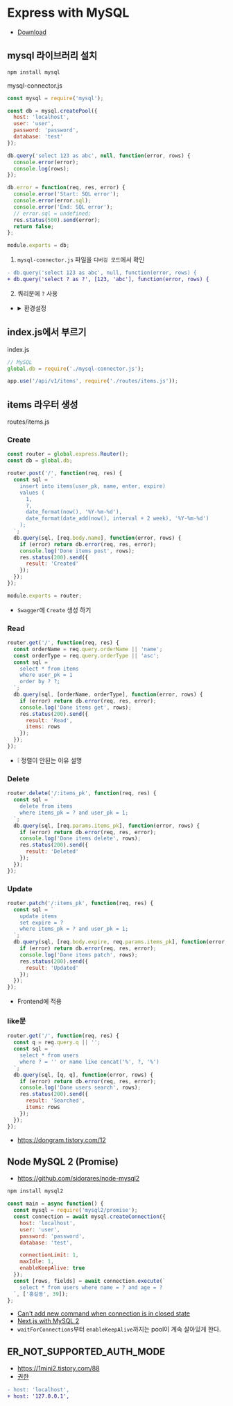# Express with MySQL
* [Download](https://github.com/ovdncids/vue-curriculum/raw/master/download/express-server.zip)

## mysql 라이브러리 설치
```sh
npm install mysql
```

mysql-connector.js
```js
const mysql = require('mysql');

const db = mysql.createPool({
  host: 'localhost',
  user: 'user',
  password: 'password',
  database: 'test'
});

db.query('select 123 as abc', null, function(error, rows) {
  console.error(error);
  console.log(rows);
});

db.error = function(req, res, error) {
  console.error('Start: SQL error');
  console.error(error.sql);
  console.error('End: SQL error');
  // error.sql = undefined;
  res.status(500).send(error);
  return false;
};

module.exports = db;
```

1. `mysql-connector.js` 파일을 `디버깅 모드`에서 확인

```diff
- db.query('select 123 as abc', null, function(error, rows) {
+ db.query('select ? as ?', [123, 'abc'], function(error, rows) {
```

2. 쿼리문에 `?` 사용
* <details><summary>환경설정</summary>

  ```js
  const connections = {
    product: {
      host: 'localhost',
      user: 'user',
      password: 'password',
      database: 'test'
    },
    dev: {
      host: 'localhost',
      user: 'user',
      password: 'password',
      database: 'test'
    }
  };
  process.env.NODE_ENV = 'product';
  if (process.env.USER === 'ec2-user') {
    process.env.NODE_ENV = 'dev';
  }
  const db = mysql.createPool(connections[process.env.NODE_ENV]);
  ```
</details>

## index.js에서 부르기
index.js
```js
// MySQL
global.db = require('./mysql-connector.js');
```
```js
app.use('/api/v1/items', require('./routes/items.js'));
```

## items 라우터 생성
routes/items.js

### Create
```js
const router = global.express.Router();
const db = global.db;

router.post('/', function(req, res) {
  const sql = `
    insert into items(user_pk, name, enter, expire)
    values (
      1,
      ?,
      date_format(now(), '%Y-%m-%d'),
      date_format(date_add(now(), interval + 2 week), '%Y-%m-%d')
    );
  `;
  db.query(sql, [req.body.name], function(error, rows) {
    if (error) return db.error(req, res, error);
    console.log('Done items post', rows);
    res.status(200).send({
      result: 'Created'
    });
  });
});

module.exports = router;
```
* `Swagger`에 `Create` 생성 하기

### Read
```js
router.get('/', function(req, res) {
  const orderName = req.query.orderName || 'name';
  const orderType = req.query.orderType || 'asc';
  const sql = `
    select * from items
    where user_pk = 1
    order by ? ?;
  `;
  db.query(sql, [orderName, orderType], function(error, rows) {
    if (error) return db.error(req, res, error);
    console.log('Done items get', rows);
    res.status(200).send({
      result: 'Read',
      items: rows
    });
  });
});
```
* ❕ 정렬이 안된는 이유 설명

### Delete
```js
router.delete('/:items_pk', function(req, res) {
  const sql = `
    delete from items
    where items_pk = ? and user_pk = 1;
  `;
  db.query(sql, [req.params.items_pk], function(error, rows) {
    if (error) return db.error(req, res, error);
    console.log('Done items delete', rows);
    res.status(200).send({
      result: 'Deleted'
    });
  });
});
```

### Update
```js
router.patch('/:items_pk', function(req, res) {
  const sql = `
    update items
    set expire = ?
    where items_pk = ? and user_pk = 1;
  `;
  db.query(sql, [req.body.expire, req.params.items_pk], function(error, rows) {
    if (error) return db.error(req, res, error);
    console.log('Done items patch', rows);
    res.status(200).send({
      result: 'Updated'
    });
  });
});
```

* Frontend에 적용

### like문
```js
router.get('/', function(req, res) {
  const q = req.query.q || '';
  const sql = `
    select * from users
    where ? = '' or name like concat('%', ?, '%')
  `;
  db.query(sql, [q, q], function(error, rows) {
    if (error) return db.error(req, res, error);
    console.log('Done users search', rows);
    res.status(200).send({
      result: 'Searched',
      items: rows
    });
  });
});
```
* https://dongram.tistory.com/12

## Node MySQL 2 (Promise)
* https://github.com/sidorares/node-mysql2
```sh
npm install mysql2
```
```js
const main = async function() {
  const mysql = require('mysql2/promise');
  const connection = await mysql.createConnection({
    host: 'localhost',
    user: 'user',
    password: 'password',
    database: 'test',

    connectionLimit: 1,
    maxIdle: 1,
    enableKeepAlive: true
  });
  const [rows, fields] = await connection.execute(`
    select * from users where name = ? and age = ?
  `, ['홍길동', 39]);
};
```
* [Can't add new command when connection is in closed state](https://greedthread.github.io/2021/03/09/Mysql2-%EB%AA%A8%EB%93%88%EC%9D%84-%EC%82%AC%EC%9A%A9%ED%95%98%EC%97%AC-%EC%9E%A5%EC%8B%9C%EA%B0%84-%EC%BC%9C%EB%86%93%EC%9D%84%EC%8B%9C-%EC%BB%A4%EB%84%A5%EC%85%98-%EC%98%88%EC%99%B8%EA%B0%80-%EB%B0%9C%EC%83%9D%ED%95%98%EB%8A%94-%EC%9D%B4%EC%8A%88.html)
* [Next.js with MySQL 2](https://docs.pingcap.com/tidb/stable/dev-guide-sample-application-nextjs)
* `waitForConnections`부터 `enableKeepAlive`까지는 pool이 계속 살아있게 한다.


## ER_NOT_SUPPORTED_AUTH_MODE
* https://1mini2.tistory.com/88
* [권한](https://github.com/ovdncids/mysql-curriculum/blob/master/Grant.md#%EC%82%AC%EC%9A%A9%EC%9E%90-ip-%ED%97%88%EC%9A%A9)
```diff
- host: 'localhost',
+ host: '127.0.0.1',
```
